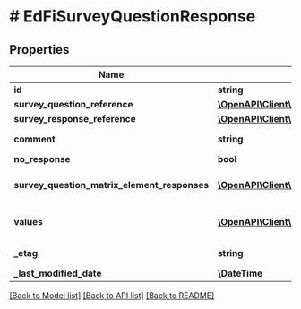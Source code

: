 # # EdFiSurveyQuestionResponse

## Properties

Name | Type | Description | Notes
------------ | ------------- | ------------- | -------------
**id** | **string** |  | [optional]
**survey_question_reference** | [**\OpenAPI\Client\Model\EdFiSurveyQuestionReference**](EdFiSurveyQuestionReference.md) |  |
**survey_response_reference** | [**\OpenAPI\Client\Model\EdFiSurveyResponseReference**](EdFiSurveyResponseReference.md) |  |
**comment** | **string** | Additional information provided by the responder about the question in the survey. | [optional]
**no_response** | **bool** | Indicates there was no response to the question. | [optional]
**survey_question_matrix_element_responses** | [**\OpenAPI\Client\Model\EdFiSurveyQuestionResponseSurveyQuestionMatrixElementResponse[]**](EdFiSurveyQuestionResponseSurveyQuestionMatrixElementResponse.md) | An unordered collection of surveyQuestionResponseSurveyQuestionMatrixElementResponses. For matrix questions, the response for each row of the matrix. | [optional]
**values** | [**\OpenAPI\Client\Model\EdFiSurveyQuestionResponseValue[]**](EdFiSurveyQuestionResponseValue.md) | An unordered collection of surveyQuestionResponseValues. For free-form, single- or multiple-selection questions, one or more responses. | [optional]
**_etag** | **string** | A unique system-generated value that identifies the version of the resource. | [optional]
**_last_modified_date** | **\DateTime** | The date and time the resource was last modified. | [optional]

[[Back to Model list]](../../README.md#models) [[Back to API list]](../../README.md#endpoints) [[Back to README]](../../README.md)
